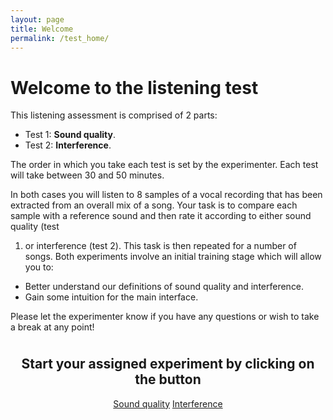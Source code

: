 ```yaml
---
layout: page
title: Welcome
permalink: /test_home/
---
```


# Welcome to the listening test

This listening assessment is comprised of 2 parts:

* Test 1: **Sound quality**.
* Test 2: **Interference**.

The order in which you take each test is set by the experimenter.
Each test will take between 30 and 50 minutes.

In both cases you will listen to 8 samples of a vocal recording that has been
extracted from an overall mix of a song. Your task is to compare each sample
with a reference sound and then rate it according to either sound quality (test
1) or interference (test 2). This task is then repeated for a number of songs.
Both experiments involve an initial training stage which will allow you to:

- Better understand our definitions of sound quality and interference.
- Gain some intuition for the main interface.

Please let the experimenter know if you have any questions or wish to take a
break at any point!

<div style="text-align: center;">

  <h2 style="margin-top: 1cm;">Start your assigned experiment by clicking on the button</h2>

  <a href="{{ site.url }}/familiarisation_quality/" id="btn-quality" data-inline="true"
          class="ui-btn ui-btn-inline ui-shadow ui-corner-all ui-icon-carat-r ui-btn-icon-right"
          style="min-width: 300px;">Sound quality</a>
  <a href="{{ site.url }}/familiarisation_interferer/" id="btn-interferer" data-inline="true"
          class=" ui-btn ui-btn-inline ui-shadow ui-corner-all ui-icon-carat-r ui-btn-icon-right"
          style="min-width: 300px;">Interference</a>

</div>
